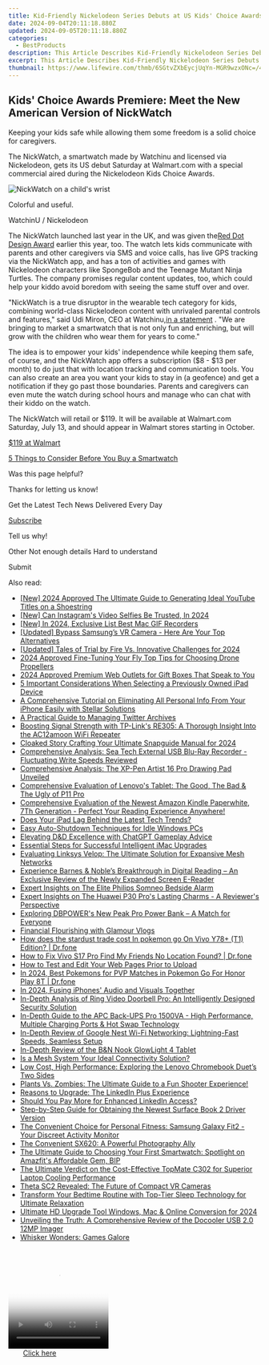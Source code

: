 ```yaml
---
title: Kid-Friendly Nickelodeon Series Debuts at US Kids' Choice Awards
date: 2024-09-04T20:11:18.880Z
updated: 2024-09-05T20:11:18.880Z
categories:
  - BestProducts
description: This Article Describes Kid-Friendly Nickelodeon Series Debuts at US Kids' Choice Awards
excerpt: This Article Describes Kid-Friendly Nickelodeon Series Debuts at US Kids' Choice Awards
thumbnail: https://www.lifewire.com/thmb/6SGtvZXbEycjUqYn-MGR9wzxONc=/400x300/filters:no_upscale():max_bytes(150000):strip_icc():format(webp)/NickWatchonwrist03-5c1abe8fe33a42d0acc067e5aa68d429.jpg
---
```


## Kids' Choice Awards Premiere: Meet the New American Version of NickWatch

Keeping your kids safe while allowing them some freedom is a solid choice for caregivers.

 The NickWatch, a smartwatch made by Watchinu and licensed via Nickelodeon, gets its US debut Saturday at Walmart.com with a special commercial aired during the Nickelodeon Kids Choice Awards.

![NickWatch on a child's wrist](https://www.lifewire.com/thmb/yqpaqlbiZAKth098cDjeGBx6S3s=/1500x0/filters:no_upscale():max_bytes(150000):strip_icc():format(webp)/NickWatchonwrist03-5c1abe8fe33a42d0acc067e5aa68d429.jpg)

Colorful and useful.

WatchinU / Nickelodeon

 The NickWatch launched last year in the UK, and was given the[Red Dot Design Award](https://www.red-dot.org/de/project/nickwatch-68476) earlier this year, too. The watch lets kids communicate with parents and other caregivers via SMS and voice calls, has live GPS tracking via the NickWatch app, and has a ton of activities and games with Nickelodeon characters like SpongeBob and the Teenage Mutant Ninja Turtles. The company promises regular content updates, too, which could help your kiddo avoid boredom with seeing the same stuff over and over.

 "NickWatch is a true disruptor in the wearable tech category for kids, combining world-class Nickelodeon content with unrivaled parental controls and features," said Udi Miron, CEO at Watchinu,[in a statement](https://www.prnewswire.com/news-releases/watchinu-brings-award-winning-nickelodeon-smartwatch-for-kids-to-the-us-302195353.html) . "We are bringing to market a smartwatch that is not only fun and enriching, but will grow with the children who wear them for years to come."

 The idea is to empower your kids' independence while keeping them safe, of course, and the NickWatch app offers a subscription ($8 - $13 per month) to do just that with location tracking and communication tools. You can also create an area you want your kids to stay in (a geofence) and get a notification if they go past those boundaries. Parents and caregivers can even mute the watch during school hours and manage who can chat with their kiddo on the watch.

 The NickWatch will retail or $119\. It will be available at Walmart.com Saturday, July 13, and should appear in Walmart stores starting in October.  

[$119 at Walmart](https://www.walmart.com/ip/nickWatch-by-nickelodeon/6344272802)

[5 Things to Consider Before You Buy a Smartwatch](https://www.lifewire.com/before-you-buy-smartwatch-8666142)

Was this page helpful?

Thanks for letting us know!

 Get the Latest Tech News Delivered Every Day

[Subscribe](https://www.lifewire.com/#)

Tell us why!

 Other  Not enough details  Hard to understand

 Submit


<ins class="adsbygoogle"
     style="display:block"
     data-ad-format="autorelaxed"
     data-ad-client="ca-pub-7571918770474297"
     data-ad-slot="1223367746"></ins>



<ins class="adsbygoogle"
     style="display:block"
     data-ad-client="ca-pub-7571918770474297"
     data-ad-slot="8358498916"
     data-ad-format="auto"
     data-full-width-responsive="true"></ins>

<span class="atpl-alsoreadstyle">Also read:</span>
<div><ul>
<li><a href="https://youtube-data.techidaily.com/024-approved-the-ultimate-guide-to-generating-ideal-youtube-titles-on-a-shoestring/"><u>[New] 2024 Approved  The Ultimate Guide to Generating Ideal YouTube Titles on a Shoestring</u></a></li>
<li><a href="https://instagram-videos.techidaily.com/new-can-instagrams-video-selfies-be-trusted-in-2024/"><u>[New] Can Instagram's Video Selfies Be Trusted, In 2024</u></a></li>
<li><a href="https://on-screen-recording.techidaily.com/new-in-2024-exclusive-list-best-mac-gif-recorders/"><u>[New] In 2024, Exclusive List  Best Mac GIF Recorders</u></a></li>
<li><a href="https://extra-hints.techidaily.com/updated-bypass-samsungs-vr-camera-here-are-your-top-alternatives/"><u>[Updated] Bypass Samsung’s VR Camera - Here Are Your Top Alternatives</u></a></li>
<li><a href="https://screen-sharing-recording.techidaily.com/updated-tales-of-trial-by-fire-vs-innovative-challenges-for-2024/"><u>[Updated] Tales of Trial by Fire Vs. Innovative Challenges for 2024</u></a></li>
<li><a href="https://some-techniques.techidaily.com/2024-approved-fine-tuning-your-fly-top-tips-for-choosing-drone-propellers/"><u>2024 Approved  Fine-Tuning Your Fly  Top Tips for Choosing Drone Propellers</u></a></li>
<li><a href="https://extra-support.techidaily.com/2024-approved-premium-web-outlets-for-gift-boxes-that-speak-to-you/"><u>2024 Approved  Premium Web Outlets for Gift Boxes That Speak to You</u></a></li>
<li><a href="https://buynow-marvelous.techidaily.com/5-important-considerations-when-selecting-a-previously-owned-ipad-device/"><u>5 Important Considerations When Selecting a Previously Owned iPad Device</u></a></li>
<li><a href="https://data-safeguard.techidaily.com/a-comprehensive-tutorial-on-eliminating-all-personal-info-from-your-iphone-easily-with-stellar-solutions/"><u>A Comprehensive Tutorial on Eliminating All Personal Info From Your iPhone Easily with Stellar Solutions</u></a></li>
<li><a href="https://twitter-videos.techidaily.com/a-practical-guide-to-managing-twitter-archives/"><u>A Practical Guide to Managing Twitter Archives</u></a></li>
<li><a href="https://buynow-marvelous.techidaily.com/boosting-signal-strength-with-tp-links-re305-a-thorough-insight-into-the-ac12amoon-wifi-repeater/"><u>Boosting Signal Strength with TP-Link's RE305: A Thorough Insight Into the AC12amoon WiFi Repeater</u></a></li>
<li><a href="https://snapchat-videos.techidaily.com/cloaked-story-crafting-your-ultimate-snapguide-manual-for-2024/"><u>Cloaked Story Crafting  Your Ultimate Snapguide Manual for 2024</u></a></li>
<li><a href="https://buynow-marvelous.techidaily.com/comprehensive-analysis-sea-tech-external-usb-blu-ray-recorder-fluctuating-write-speeds-reviewed/"><u>Comprehensive Analysis: Sea Tech External USB Blu-Ray Recorder - Fluctuating Write Speeds Reviewed</u></a></li>
<li><a href="https://buynow-marvelous.techidaily.com/comprehensive-analysis-the-xp-pen-artist-16-pro-drawing-pad-unveiled/"><u>Comprehensive Analysis: The XP-Pen Artist 16 Pro Drawing Pad Unveiled</u></a></li>
<li><a href="https://buynow-marvelous.techidaily.com/comprehensive-evaluation-of-lenovos-tablet-the-good-the-bad-and-the-ugly-of-p11-pro/"><u>Comprehensive Evaluation of Lenovo's Tablet: The Good, The Bad & The Ugly of P11 Pro</u></a></li>
<li><a href="https://buynow-marvelous.techidaily.com/comprehensive-evaluation-of-the-newest-amazon-kindle-paperwhite-7th-generation-perfect-your-reading-experience-anywhere/"><u>Comprehensive Evaluation of the Newest Amazon Kindle Paperwhite, 7Th Generation - Perfect Your Reading Experience Anywhere!</u></a></li>
<li><a href="https://buynow-marvelous.techidaily.com/does-your-ipad-lag-behind-the-latest-tech-trends/"><u>Does Your iPad Lag Behind the Latest Tech Trends?</u></a></li>
<li><a href="https://win11.techidaily.com/easy-auto-shutdown-techniques-for-idle-windows-pcs/"><u>Easy Auto-Shutdown Techniques for Idle Windows PCs</u></a></li>
<li><a href="https://tech-savvy.techidaily.com/elevating-dandd-excellence-with-chatgpt-gameplay-advice/"><u>Elevating D&D Excellence with ChatGPT Gameplay Advice</u></a></li>
<li><a href="https://buynow-marvelous.techidaily.com/essential-steps-for-successful-intelligent-imac-upgrades/"><u>Essential Steps for Successful Intelligent iMac Upgrades</u></a></li>
<li><a href="https://buynow-marvelous.techidaily.com/evaluating-linksys-velop-the-ultimate-solution-for-expansive-mesh-networks/"><u>Evaluating Linksys Velop: The Ultimate Solution for Expansive Mesh Networks</u></a></li>
<li><a href="https://buynow-marvelous.techidaily.com/experience-barnes-and-nobles-breakthrough-in-digital-reading-an-exclusive-review-of-the-newly-expanded-screen-e-reader/"><u>Experience Barnes & Noble’s Breakthrough in Digital Reading – An Exclusive Review of the Newly Expanded Screen E-Reader</u></a></li>
<li><a href="https://buynow-marvelous.techidaily.com/expert-insights-on-the-elite-philips-somneo-bedside-alarm/"><u>Expert Insights on The Elite Philips Somneo Bedside Alarm</u></a></li>
<li><a href="https://buynow-marvelous.techidaily.com/expert-insights-on-the-huawei-p30-pros-lasting-charms-a-reviewers-perspective/"><u>Expert Insights on The Huawei P30 Pro's Lasting Charms - A Reviewer's Perspective</u></a></li>
<li><a href="https://buynow-marvelous.techidaily.com/exploring-dbpowers-new-peak-pro-power-bank-a-match-for-everyone/"><u>Exploring DBPOWER's New Peak Pro Power Bank – A Match for Everyone</u></a></li>
<li><a href="https://youtube-clips.techidaily.com/financial-flourishing-with-glamour-vlogs/"><u>Financial Flourishing with Glamour Vlogs</u></a></li>
<li><a href="https://change-location.techidaily.com/how-does-the-stardust-trade-cost-in-pokemon-go-on-vivo-y78plus-t1-edition-drfone-by-drfone-virtual-android/"><u>How does the stardust trade cost In pokemon go On Vivo Y78+ (T1) Edition? | Dr.fone</u></a></li>
<li><a href="https://fake-location.techidaily.com/how-to-fix-vivo-s17-pro-find-my-friends-no-location-found-drfone-by-drfone-virtual-android/"><u>How to Fix Vivo S17 Pro Find My Friends No Location Found? | Dr.fone</u></a></li>
<li><a href="https://buynow-marvelous.techidaily.com/how-to-test-and-edit-your-web-pages-prior-to-upload/"><u>How to Test and Edit Your Web Pages Prior to Upload</u></a></li>
<li><a href="https://pokemon-go-android.techidaily.com/in-2024-best-pokemons-for-pvp-matches-in-pokemon-go-for-honor-play-8t-drfone-by-drfone-virtual-android/"><u>In 2024, Best Pokemons for PVP Matches in Pokemon Go For Honor Play 8T | Dr.fone</u></a></li>
<li><a href="https://some-knowledge.techidaily.com/in-2024-fusing-iphones-audio-and-visuals-together/"><u>In 2024, Fusing iPhones' Audio and Visuals Together</u></a></li>
<li><a href="https://buynow-marvelous.techidaily.com/in-depth-analysis-of-ring-video-doorbell-pro-an-intelligently-designed-security-solution/"><u>In-Depth Analysis of Ring Video Doorbell Pro: An Intelligently Designed Security Solution</u></a></li>
<li><a href="https://buynow-marvelous.techidaily.com/in-depth-guide-to-the-apc-back-ups-pro-1500va-high-performance-multiple-charging-ports-and-hot-swap-technology/"><u>In-Depth Guide to the APC Back-UPS Pro 1500VA - High Performance, Multiple Charging Ports & Hot Swap Technology</u></a></li>
<li><a href="https://buynow-marvelous.techidaily.com/in-depth-review-of-google-nest-wi-fi-networking-lightning-fast-speeds-seamless-setup/"><u>In-Depth Review of Google Nest Wi-Fi Networking: Lightning-Fast Speeds, Seamless Setup</u></a></li>
<li><a href="https://buynow-marvelous.techidaily.com/in-depth-review-of-the-bandn-nook-glowlight-4-tablet/"><u>In-Depth Review of the B&N Nook GlowLight 4 Tablet</u></a></li>
<li><a href="https://buynow-marvelous.techidaily.com/is-a-mesh-system-your-ideal-connectivity-solution/"><u>Is a Mesh System Your Ideal Connectivity Solution?</u></a></li>
<li><a href="https://buynow-marvelous.techidaily.com/low-cost-high-performance-exploring-the-lenovo-chromebook-duets-two-sides/"><u>Low Cost, High Performance: Exploring the Lenovo Chromebook Duet’s Two Sides</u></a></li>
<li><a href="https://buynow-marvelous.techidaily.com/plants-vs-zombies-the-ultimate-guide-to-a-fun-shooter-experience/"><u>Plants Vs. Zombies: The Ultimate Guide to a Fun Shooter Experience!</u></a></li>
<li><a href="https://buynow-marvelous.techidaily.com/reasons-to-upgrade-the-linkedin-plus-experience/"><u>Reasons to Upgrade: The LinkedIn Plus Experience</u></a></li>
<li><a href="https://buynow-marvelous.techidaily.com/should-you-pay-more-for-enhanced-linkedin-access/"><u>Should You Pay More for Enhanced LinkedIn Access?</u></a></li>
<li><a href="https://win-dash.techidaily.com/step-by-step-guide-for-obtaining-the-newest-surface-book-2-driver-version/"><u>Step-by-Step Guide for Obtaining the Newest Surface Book 2 Driver Version</u></a></li>
<li><a href="https://buynow-marvelous.techidaily.com/the-convenient-choice-for-personal-fitness-samsung-galaxy-fit2-your-discreet-activity-monitor/"><u>The Convenient Choice for Personal Fitness: Samsung Galaxy Fit2 - Your Discreet Activity Monitor</u></a></li>
<li><a href="https://buynow-marvelous.techidaily.com/the-convenient-sx620-a-powerful-photography-ally/"><u>The Convenient SX620: A Powerful Photography Ally</u></a></li>
<li><a href="https://buynow-marvelous.techidaily.com/the-ultimate-guide-to-choosing-your-first-smartwatch-spotlight-on-amazfits-affordable-gem-bip/"><u>The Ultimate Guide to Choosing Your First Smartwatch: Spotlight on Amazfit's Affordable Gem, BIP</u></a></li>
<li><a href="https://buynow-marvelous.techidaily.com/the-ultimate-verdict-on-the-cost-effective-topmate-c302-for-superior-laptop-cooling-performance/"><u>The Ultimate Verdict on the Cost-Effective TopMate C302 for Superior Laptop Cooling Performance</u></a></li>
<li><a href="https://buynow-marvelous.techidaily.com/theta-sc2-revealed-the-future-of-compact-vr-cameras/"><u>Theta SC2 Revealed: The Future of Compact VR Cameras</u></a></li>
<li><a href="https://buynow-marvelous.techidaily.com/transform-your-bedtime-routine-with-top-tier-sleep-technology-for-ultimate-relaxation/"><u>Transform Your Bedtime Routine with Top-Tier Sleep Technology for Ultimate Relaxation</u></a></li>
<li><a href="https://some-guidance.techidaily.com/ultimate-hd-upgrade-tool-windows-mac-and-online-conversion-for-2024/"><u>Ultimate HD Upgrade Tool  Windows, Mac & Online Conversion for 2024</u></a></li>
<li><a href="https://buynow-marvelous.techidaily.com/unveiling-the-truth-a-comprehensive-review-of-the-docooler-usb-20-12mp-imager/"><u>Unveiling the Truth: A Comprehensive Review of the Docooler USB 2.0 12MP Imager</u></a></li>
<li><a href="https://buynow-marvelous.techidaily.com/whisker-wonders-games-galore/"><u>Whisker Wonders: Games Galore</u></a></li>
</ul></div>

<!-- affiliate ads begin -->
<span id="1328683">
					<video width="200" height="200" style="cursor:pointer"
           poster="//a.impactradius-go.com/display-clicktoplayimage/1328683.png"
           onclick="if(!this.playClicked){this.play();this.setAttribute('controls',true);this.playClicked=true;}">
	   <source src="//a.impactradius-go.com/display-ad/15852-1328683">
	   <img src="//a.impactradius-go.com/display-clicktoplayimage/1328683.png" style="border: none; height: 100%; width: 100%; object-fit: contain">
	</video>
	<div style="width:125px;text-align:center"><a href="javascript:window.open(decodeURIComponent('https%3A%2F%2Fthefitville.pxf.io%2Fc%2F5597632%2F1328683%2F15852'), '_blank');void(0);">Click here</a></div>
</span>
<img height="0" width="0" src="https://imp.pxf.io/i/5597632/1328683/15852" style="position:absolute;visibility:hidden;" border="0" />
<!-- affiliate ads end -->